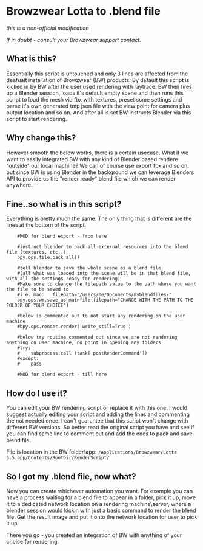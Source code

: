 # Browzwear Lotta to .blend file
*this is a non-official modification*


*If in doubt - consult your Browzwear support contact.*
## What is this?
Essentially this script is untouched and only 3 lines are affected from the deafualt installation of Browzwear (BW) products.
By default this script is kicked in by BW after the user used rendering with raytrace. 
BW then fires up a Blender session, loads it's default empty scene and then runs this script to load the mesh via fbx with textures, preset some settings and parse it's own generated tmp json file with the view point for camera plus output location and so on.
And after all is set BW instructs Blender via this script to start rendering.
## Why change this?
However smooth the below works, there is a certain usecase. What if we want to easily integrated BW with any kind of Blender based rendere "outside" our local machine?
We can of course use export fbx and so on, but since BW is using Blender in the background we can leverage Blenders API to provide us the "render ready" blend file which we can render anywhere.
## Fine..so what is in this script?
Everything is pretty much the same. The only thing that is different are the lines at the bottom of the script.


        #MOD for blend export - from here`
        
        #instruct blender to pack all external resources into the blend file (textures, etc..)
        bpy.ops.file.pack_all()
        
        #tell blender to save the whole scene as a blend file 
        #(all what was loaded into the scene will be in that blend file, with all the settings ready for rendering)
        #Make sure to change the filepath value to the path where you want the file to be saved to
        #i.e. mac:   filepath="/users/me/Documents/myblendfiles/"
        bpy.ops.wm.save_as_mainfile(filepath="CHANGE WITH THE PATH TO THE FOLDER OF YOUR CHOICE")
        
        #below is commented out to not start any rendering on the user machine
        #bpy.ops.render.render( write_still=True )
        
        #below try routine commented out since we are not rendering anything on user machine, no point in opening any folders
        #try:
        #    subprocess.call (task['postRenderCommand'])
        #except:
        #    pass
        
        #MOD for blend export - till here

## How do I use it?
You can edit your BW rendering script or replace it with this one. I would suggest actually editing your script and adding the lines and commenting the not needed once.
I can't guarantee that this script won't change with different BW versions. So better read the original script you have and see if you can find same line to comment out and add the ones to pack and save blend file.


File is location in the BW folder\app: `/Applications/Browzwear/Lotta 3.5.app/Contents/RootDir/RenderScript/`

## So I got my .blend file, now what?
Now you can create whichever automation you want. For example you can have a process waiting for a blend file to appear in a folder, pick it up, move it to a dedicated network location on a rendering machine\server, where a blender session would kickin with just a basic command to render the blend file.
Get the result image and put it onto the network location for user to pick it up.


There you go - you created an integration of BW with anything of your choice for rendering.
